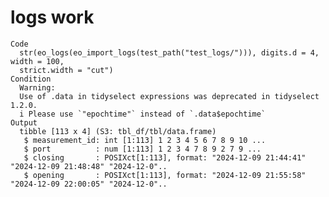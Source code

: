 # logs work

    Code
      str(eo_logs(eo_import_logs(test_path("test_logs/"))), digits.d = 4, width = 100,
      strict.width = "cut")
    Condition
      Warning:
      Use of .data in tidyselect expressions was deprecated in tidyselect 1.2.0.
      i Please use `"epochtime"` instead of `.data$epochtime`
    Output
      tibble [113 x 4] (S3: tbl_df/tbl/data.frame)
       $ measurement_id: int [1:113] 1 2 3 4 5 6 7 8 9 10 ...
       $ port          : num [1:113] 1 2 3 4 7 8 9 2 7 9 ...
       $ closing       : POSIXct[1:113], format: "2024-12-09 21:44:41" "2024-12-09 21:48:48" "2024-12-0"..
       $ opening       : POSIXct[1:113], format: "2024-12-09 21:55:58" "2024-12-09 22:00:05" "2024-12-0"..

